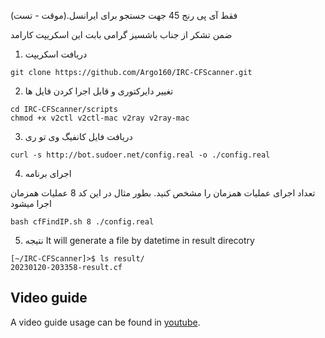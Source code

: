 فقط آی پی رنج 45 جهت جستجو برای ایرانسل.(موقت - تست)

ضمن تشکر از جناب باشسیز گرامی بابت این اسکریپت کارامد

1. دریافت اسکریپت

```shell
git clone https://github.com/Argo160/IRC-CFScanner.git
```

2. تغییر دایرکتوری و قابل اجرا کردن فایل ها

```shell
cd IRC-CFScanner/scripts
chmod +x v2ctl v2ctl-mac v2ray v2ray-mac
```

3. دریافت فایل کانفیگ وی تو ری

```shell
curl -s http://bot.sudoer.net/config.real -o ./config.real
```

4. اجرای برنامه

تعداد اجرای عملیات همزمان را مشخص کنید. بطور مثال در این کد 8 عملیات همزمان اجرا میشود

```shell
bash cfFindIP.sh 8 ./config.real
```

5. نتیجه
It will generate a file by datetime in result direcotry

```shell
[~/IRC-CFScanner]>$ ls result/
20230120-203358-result.cf
```

## Video guide
A video guide usage can be found in [youtube](https://youtu.be/xzuMnxEw97U "youtube").
